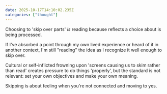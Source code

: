 ```yaml
---
date: 2025-10-17T14:10:02.235Z
categories: ["thought"]
---
```

Choosing to 'skip over parts' *is* reading because reflects a choice about is being processed.

If I've absorbed a point through my own lived experience or heard of it in another context, I'm still "reading" the idea as I recognize it well enough to skip over.

Cultural or self-inflicted frowning upon 'screens causing us to skim rather than read' creates pressure to do things 'properly', but the standard is not relevant: set your own objectives and make your own meaning.

Skipping is about feeling when you're not connected and moving to yes.
